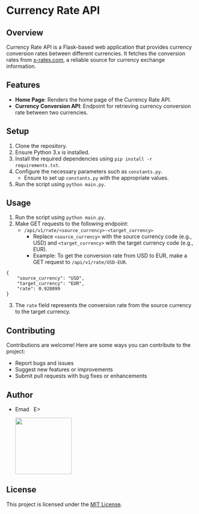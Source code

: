 # Currency Rate API

## Overview
Currency Rate API is a Flask-based web application that provides currency conversion rates between different currencies. It fetches the conversion rates from [x-rates.com](https://www.x-rates.com/), a reliable source for currency exchange information.

## Features
- **Home Page**: Renders the home page of the Currency Rate API.
- **Currency Conversion API**: Endpoint for retrieving currency conversion rate between two currencies.

## Setup
1. Clone the repository.
2. Ensure Python 3.x is installed.
3. Install the required dependencies using `pip install -r requirements.txt`.
4. Configure the necessary parameters such as `constants.py`.
   - Ensure to set up `constants.py` with the appropriate values.
5. Run the script using `python main.py`.

## Usage
1. Run the script using `python main.py`.
2. Make GET requests to the following endpoint:
   - `/api/v1/rate/<source_currency>-<target_currency>`
     - Replace `<source_currency>` with the source currency code (e.g., USD) and `<target_currency>` with the target currency code (e.g., EUR).
     - Example: To get the conversion rate from USD to EUR, make a GET request to `/api/v1/rate/USD-EUR`.

```
{
    "source_currency": "USD",
    "target_currency": "EUR",
    "rate": 0.928099
}
```

3. The `rate` field represents the conversion rate from the source currency to the target currency.

## Contributing
Contributions are welcome! Here are some ways you can contribute to the project:
- Report bugs and issues
- Suggest new features or improvements
- Submit pull requests with bug fixes or enhancements

## Author
- Emad &nbsp; E>
  
  [<img src="https://img.shields.io/badge/GitHub-Profile-blue?logo=github" width="150">](https://github.com/emads22)

## License
This project is licensed under the [MIT License](LICENSE).